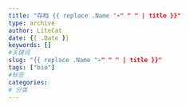 ```yaml
---
title: "存档 {{ replace .Name "-" " " | title }}"
type: archive
author: LiteCat
date: {{ .Date }}
keywords: []
#关键词
slug: "{{ replace .Name "-" " " | title }}"
tags: ["bio"]
#标签
categories: 
# 分类
---
```


